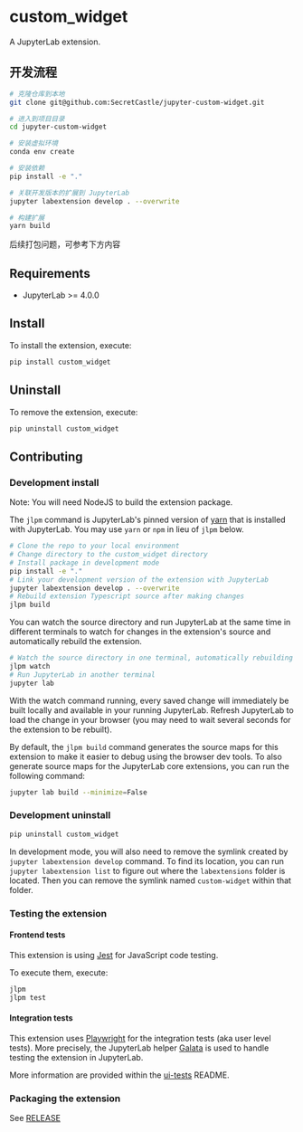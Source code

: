 # custom_widget

A JupyterLab extension.

## 开发流程

```bash
# 克隆仓库到本地
git clone git@github.com:SecretCastle/jupyter-custom-widget.git

# 进入到项目目录
cd jupyter-custom-widget

# 安装虚拟环境
conda env create

# 安装依赖
pip install -e "."

# 关联开发版本的扩展到 JupyterLab
jupyter labextension develop . --overwrite

# 构建扩展
yarn build
```

后续打包问题，可参考下方内容

## Requirements

- JupyterLab >= 4.0.0

## Install

To install the extension, execute:

```bash
pip install custom_widget
```

## Uninstall

To remove the extension, execute:

```bash
pip uninstall custom_widget
```

## Contributing

### Development install

Note: You will need NodeJS to build the extension package.

The `jlpm` command is JupyterLab's pinned version of
[yarn](https://yarnpkg.com/) that is installed with JupyterLab. You may use
`yarn` or `npm` in lieu of `jlpm` below.

```bash
# Clone the repo to your local environment
# Change directory to the custom_widget directory
# Install package in development mode
pip install -e "."
# Link your development version of the extension with JupyterLab
jupyter labextension develop . --overwrite
# Rebuild extension Typescript source after making changes
jlpm build
```

You can watch the source directory and run JupyterLab at the same time in different terminals to watch for changes in
the extension's source and automatically rebuild the extension.

```bash
# Watch the source directory in one terminal, automatically rebuilding when needed
jlpm watch
# Run JupyterLab in another terminal
jupyter lab
```

With the watch command running, every saved change will immediately be built locally and available in your running
JupyterLab. Refresh JupyterLab to load the change in your browser (you may need to wait several seconds for the
extension to be rebuilt).

By default, the `jlpm build` command generates the source maps for this extension to make it easier to debug using the
browser dev tools. To also generate source maps for the JupyterLab core extensions, you can run the following command:

```bash
jupyter lab build --minimize=False
```

### Development uninstall

```bash
pip uninstall custom_widget
```

In development mode, you will also need to remove the symlink created by `jupyter labextension develop`
command. To find its location, you can run `jupyter labextension list` to figure out where the `labextensions`
folder is located. Then you can remove the symlink named `custom-widget` within that folder.

### Testing the extension

#### Frontend tests

This extension is using [Jest](https://jestjs.io/) for JavaScript code testing.

To execute them, execute:

```sh
jlpm
jlpm test
```

#### Integration tests

This extension uses [Playwright](https://playwright.dev/docs/intro) for the integration tests (aka user level tests).
More precisely, the JupyterLab helper [Galata](https://github.com/jupyterlab/jupyterlab/tree/master/galata) is used to
handle testing the extension in JupyterLab.

More information are provided within the [ui-tests](./ui-tests/README.md) README.

### Packaging the extension

See [RELEASE](RELEASE.md)
